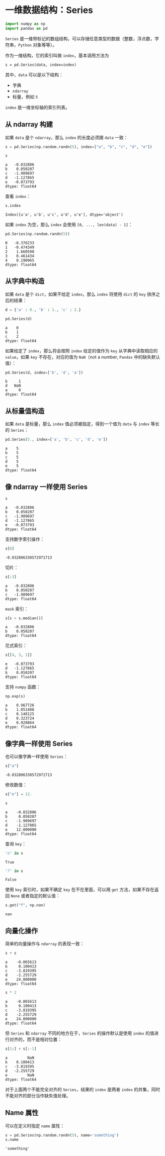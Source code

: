 
# 一维数据结构：Series


```python
import numpy as np
import pandas as pd
```

`Series` 是一维带标记的数组结构，可以存储任意类型的数据（整数，浮点数，字符串，`Python` 对象等等）。

作为一维结构，它的索引叫做 `index`，基本调用方法为

    s = pd.Series(data, index=index)
    
其中，`data` 可以是以下结构：

- 字典
- `ndarray`
- 标量，例如 `5`

`index` 是一维坐标轴的索引列表。

## 从 ndarray 构建

如果 `data` 是个 `ndarray`，那么 `index` 的长度必须跟 `data` 一致：


```python
s = pd.Series(np.random.randn(5), index=["a", "b", "c", "d", "e"])

s
```




    a   -0.032806
    b    0.050207
    c   -1.909697
    d   -1.127865
    e   -0.073793
    dtype: float64



查看 `index`：


```python
s.index
```




    Index([u'a', u'b', u'c', u'd', u'e'], dtype='object')



如果 `index` 为空，那么 `index` 会使用 `[0, ..., len(data) - 1]`：


```python
pd.Series(np.random.randn(5))
```




    0   -0.376233
    1   -0.474349
    2    1.660590
    3    0.461434
    4    0.190965
    dtype: float64



## 从字典中构造

如果 `data` 是个 `dict`，如果不给定 `index`，那么 `index` 将使用 `dict` 的 `key` 排序之后的结果：


```python
d = {'a' : 0., 'b' : 1., 'c' : 2.}

pd.Series(d)
```




    a    0
    b    1
    c    2
    dtype: float64



如果给定了 `index`，那么将会按照 `index` 给定的值作为 `key` 从字典中读取相应的 `value`，如果 `key` 不存在，对应的值为 `NaN`（not a number, `Pandas` 中的缺失默认值）：


```python
pd.Series(d, index=['b', 'd', 'a'])
```




    b     1
    d   NaN
    a     0
    dtype: float64



## 从标量值构造

如果 `data` 是标量，那么 `index` 值必须被指定，得到一个值为 `data` 与 `index` 等长的 `Series`：


```python
pd.Series(5., index=['a', 'b', 'c', 'd', 'e'])
```




    a    5
    b    5
    c    5
    d    5
    e    5
    dtype: float64



## 像 ndarray 一样使用 Series


```python
s
```




    a   -0.032806
    b    0.050207
    c   -1.909697
    d   -1.127865
    e   -0.073793
    dtype: float64



支持数字索引操作：


```python
s[0]
```




    -0.032806330572971713



切片：


```python
s[:3]
```




    a   -0.032806
    b    0.050207
    c   -1.909697
    dtype: float64



`mask` 索引：


```python
s[s > s.median()]
```




    a   -0.032806
    b    0.050207
    dtype: float64



花式索引：


```python
s[[4, 3, 1]]
```




    e   -0.073793
    d   -1.127865
    b    0.050207
    dtype: float64



支持 `numpy` 函数：


```python
np.exp(s)
```




    a    0.967726
    b    1.051488
    c    0.148125
    d    0.323724
    e    0.928864
    dtype: float64



## 像字典一样使用 Series

也可以像字典一样使用 `Series`：


```python
s["a"]
```




    -0.032806330572971713



修改数值：


```python
s["e"] = 12.

s
```




    a    -0.032806
    b     0.050207
    c    -1.909697
    d    -1.127865
    e    12.000000
    dtype: float64



查询 `key`：


```python
"e" in s
```




    True




```python
"f" in s
```




    False



使用 `key` 索引时，如果不确定 `key` 在不在里面，可以用 `get` 方法，如果不存在返回 `None` 或者指定的默认值：


```python
s.get("f", np.nan)
```




    nan



## 向量化操作

简单的向量操作与 `ndarray` 的表现一致：


```python
s + s
```




    a    -0.065613
    b     0.100413
    c    -3.819395
    d    -2.255729
    e    24.000000
    dtype: float64




```python
s * 2
```




    a    -0.065613
    b     0.100413
    c    -3.819395
    d    -2.255729
    e    24.000000
    dtype: float64



但 `Series` 和 `ndarray` 不同的地方在于，`Series` 的操作默认是使用 `index` 的值进行对齐的，而不是相对位置：


```python
s[1:] + s[:-1]
```




    a         NaN
    b    0.100413
    c   -3.819395
    d   -2.255729
    e         NaN
    dtype: float64



对于上面两个不能完全对齐的 `Series`，结果的 `index` 是两者 `index` 的并集，同时不能对齐的部分当作缺失值处理。

## Name 属性

可以在定义时指定 `name` 属性：


```python
s = pd.Series(np.random.randn(5), name='something')
s.name
```




    'something'


